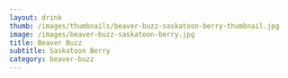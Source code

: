 ```yaml
---
layout: drink
thumb: /images/thumbnails/beaver-buzz-saskatoon-berry-thumbnail.jpg
image: /images/beaver-buzz-saskatoon-berry.jpg
title: Beaver Buzz
subtitle: Saskatoon Berry
category: beaver-buzz
---
```


